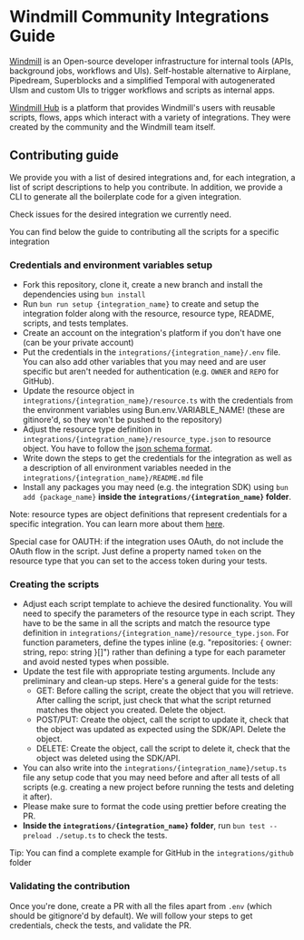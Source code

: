 # Windmill Community Integrations Guide

[Windmill](https://www.windmill.dev/) is an Open-source developer infrastructure for internal tools (APIs, background jobs, workflows and UIs). Self-hostable alternative to Airplane, Pipedream, Superblocks and a simplified Temporal with autogenerated UIsm and custom UIs to trigger workflows and scripts as internal apps.

[Windmill Hub](https://hub.windmill.dev/) is a platform that provides Windmill's users with reusable scripts, flows, apps which interact with a variety of integrations. They were created by the community and the Windmill team itself. 

## Contributing guide

We provide you with a list of desired integrations and, for each integration, a list of script descriptions to help you contribute.
In addition, we provide a CLI to generate all the boilerplate code for a given integration.

Check issues for the desired integration we currently need.

You can find below the guide to contributing all the scripts for a specific integration

### Credentials and environment variables setup

- Fork this repository, clone it, create a new branch and install the dependencies using `bun install`
- Run `bun run setup {integration_name}` to create and setup the integration folder along with the resource, resource type, README, scripts, and tests templates.
- Create an account on the integration's platform if you don't have one (can be your private account)
- Put the credentials in the `integrations/{integration_name}/.env` file. You can also add other variables that you may need and are user specific but aren't needed for authentication (e.g. `OWNER` and `REPO` for GitHub).
- Update the resource object in `integrations/{integration_name}/resource.ts` with the credentials from the environment variables using Bun.env.VARIABLE_NAME! (these are gitinore'd, so they won't be pushed to the repository)
- Adjust the resource type definition in `integrations/{integration_name}/resource_type.json` to resource object. You have to follow the [json schema format](https://json-schema.org/learn/getting-started-step-by-step).
- Write down the steps to get the credentials for the integration as well as a description of all environment variables needed in the `integrations/{integration_name}/README.md` file
- Install any packages you may need (e.g. the integration SDK) using `bun add {package_name}` **inside the `integrations/{integration_name}` folder**.

Note: resource types are object definitions that represent credentials for a specific integration. You can learn more about them [here](https://www.windmill.dev/docs/core_concepts/resources_and_types).

Special case for OAUTH: if the integration uses OAuth, do not include the OAuth flow in the script. Just define a property named `token` on the resource type that you can set to the access token during your tests.

### Creating the scripts

- Adjust each script template to achieve the desired functionality. You will need to specify the parameters of the resource type in each script. They have to be the same in all the scripts and match the resource type definition in `integrations/{integration_name}/resource_type.json`. For function parameters, define the types inline (e.g. "repositories: { owner: string, repo: string }[]") rather than defining a type for each parameter and avoid nested types when possible.
- Update the test file with appropriate testing arguments. Include any preliminary and clean-up steps. Here's a general guide for the tests:
  - GET: Before calling the script, create the object that you will retrieve. After calling the script, just check that what the script returned matches the object you created. Delete the object.
  - POST/PUT: Create the object, call the script to update it, check that the object was updated as expected using the SDK/API. Delete the object.
  - DELETE: Create the object, call the script to delete it, check that the object was deleted using the SDK/API.
- You can also write into the `integrations/{integration_name}/setup.ts` file any setup code that you may need before and after all tests of all scripts (e.g. creating a new project before running the tests and deleting it after).
- Please make sure to format the code using prettier before creating the PR.
- **Inside the `integrations/{integration_name}` folder**, run `bun test --preload ./setup.ts` to check the tests.

Tip: You can find a complete example for GitHub in the `integrations/github` folder

### Validating the contribution

Once you're done, create a PR with all the files apart from `.env` (which should be gitignore'd by default). We will follow your steps to get credentials, check the tests, and validate the PR. 


<!-- 

## Desired integrations

- Zoom
- Gforms
- Typeform
- Reddit
- WooCommerce

## Desired OpenAPI integrations

- [Digital Ocean](https://raw.githubusercontent.com/digitalocean/openapi/main/specification/DigitalOcean-public.v2.yaml)
- [DocuSign](https://raw.githubusercontent.com/docusign/OpenAPI-Specifications/master/esignature.rest.swagger-v2.1.json)
- [Dropbox](https://raw.githubusercontent.com/dropbox/dropbox-api-spec/master/dropbox_api_v2.json)
- [Klaviyo](https://raw.githubusercontent.com/klaviyo/openapi/main/openapi/stable.json)
- [Segment](blob:https://docs.segmentapis.com/f819be65-205f-4cc1-acc3-6e62d73068cf)
- [smartsheet](blob:https://smartsheet.redoc.ly/48102eb8-af78-4edc-a31f-420228a5a198)
- [Splitwise](https://raw.githubusercontent.com/splitwise/api-docs/main/splitwise.yaml)
- [Supabase](https://api.supabase.com/api/v1-json)

## Contributing guide

### Contributing a single or few scripts

Go directly on [Windmill Hub](https://hub.windmill.dev/), create your script, we will then review your script and approve it to make it available to all users. You can ping us on [discord](https://discord.gg/aT3NhuxSK4) if you think we've missed it.

### Contributing a whole collection of scripts for a specific integration using their OpenAPI specification

1. Follow the guide below to generate scripts for a given integration.
2. Once you're done, you have to test at least one of the generated script for each verb (GET, POST/PUT and DELETE).
You might need to create an account to get credentials.
You can find a template for the test file in the template folder.
3. You should set the description of the resource type (`*.resource_type.json` file) with instructions on how to get the credentials.
4. Once you've checked that it worked, create a PR with all the generated scripts, the resource type definition and the test file (DO NOT INCLUDE the test credentials) in the correct folder. 
In the PR description, you should include a description of the integration and a link to the documentation.
The PR also has to include a video of the test running and working.

#### OpenAPI code generator CLI

We have published a [CLI (bun only)](https://www.npmjs.com/package/@windmill-labs/openapi-codegen-cli) to generate scripts from an OpenAPI spec which makes it easy to generate a large number of scripts at once.

Minimal example:
```
bunx @windmill-labs/openapi-codegen-cli --hub --schemaUrl "urlOrLocalOpenApiSpecInJsonOrYaml" --outputDir "./integration_name" --resourceTypeName "IntegrationName" --pretty
```

The --hub option is necessary to make sure the generated content is in the right format to be uploaded on the hub. The outputDir has to be the integration name in snake case and the resourceTypeName will be automatically converted to pascal case.

The CLI allows you to customise the scripts generated according to the authorisation system of the integration API. You can see all the available options below.

Here's a working example for generating scripts for GitHub
```
bunx @windmill-labs/openapi-codegen-cli \
  --hub \
  --schemaUrl "https://raw.githubusercontent.com/github/rest-api-description/main/descriptions/api.github.com/api.github.com.json" \
  --outputDir "./github" \
  --resourceTypeName "github"
```

#### Options

**Schema url**

The schema url can be a local file or a remote url. It can be a json or yaml file.

**Override base url**

Instead of using the base url from the spec file, you can override it by passing the `--baseUrl "https://api.example.com"` flag.

**Bearer auth**

By default, bearer authentication is used. It will define a token property on the resource type. You can change the name of the token property by passing the `--tokenName "token"` flag.

**Basic auth**

For basic authentication, pass the `--authKind basic` flag. By default, it will add "username" and "password" to the resource type. You can change the names of the properties in the resource type by passing the `--usernameName "username"` and `--passwordName "password"` flags.

**Query auth**

For query authentication, pass the `--authKind query` flag. By default, it will add a token property on the resource type and pass the token as a query parameter named "token". Setting tokenName will change the name of the token property as well as the name of the query parameter. A key property will also be added to the resource types and passed as a query parameter named "key".

**Header auth**

For header authentication, pass the `--authKind header` flag and the `--headerName "X-CUSTOM-HEADER"` flag. Like for bearer and query auth, it will add a token property to the resource type. You can change the name of the token property in the resource type by passing the `--tokenName "token"` flag.

**Extra resource type params for path params**

You can specify parameters of the path to be included in the resource type by adding the `--extraResourceParams "extraParameter1,extraParameter2"` flag.
The generated script path will use the resource type properties instead of taking them as parameters.
This is useful when you have a path parameter (e.g. {subdomain}, {organisation_id}, etc...) that is common to all endpoints of the spec and you don't want to pass it as a parameter in each script. 

**Extra headers**

You can also specify extra headers to be passed to each request by adding the `--extraHeaders "header1:propertyName1,header2:propertyName2"` flag.
Those property names will be added to the resource type.

**Specifying tags**

You can limit the CLI to only generate scripts for a subset of the spec tags by passing the `--tags "tag1,tag2"` flag.
 -->
